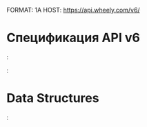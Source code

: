 FORMAT: 1A
HOST: https://api.wheely.com/v6/

# Спецификация API v6

:[](v6/introduction.md)


:[](v6/endpoints.md)


# Data Structures

:[](v6/models.md)
